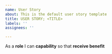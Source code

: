 ```yaml
---
name: User Story
about: This is the default user story template
title: USER STORY; <TITLE>
labels: ''
assignees: ''

---
```


As a **role** I can **capability** so that **receive benefit**

